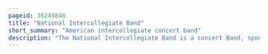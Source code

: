 ```yaml
---
pageid: 36249848
title: "National Intercollegiate Band"
short_summary: "American intercollegiate concert band"
description: "The National Intercollegiate Band is a concert Band, sponsored by honorary Band Fraternity and Sorority Kappa Kappa Psi and Tau Beta Sigma, that Performs every two Years at the national Convention of the two Organizations. The nib organized in 1947 is the oldest national Intercollegiate Band in the united States and is open to all Collegiate Band Members regardless of Membership in Kappa Kappa Psi or Tau Beta Sigma."
---
```

